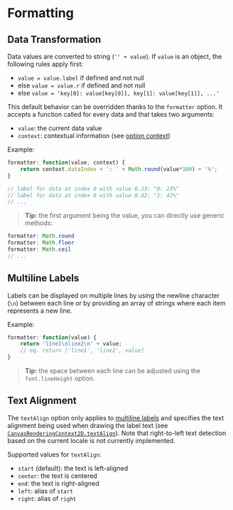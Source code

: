 # Formatting

## Data Transformation

Data values are converted to string (`'' + value`). If `value` is an object, the following rules apply first:

- `value = value.label` if defined and not null
- else `value = value.r` if defined and not null
- else `value = 'key[0]: value[key[0]], key[1]: value[key[1]], ...'`

This default behavior can be overridden thanks to the `formatter` option. It accepts a function called for every data and that takes two arguments:

- `value`: the current data value
- `context`: contextual information (see [option context](options.md#option-context))

Example:

```javascript
formatter: function(value, context) {
    return context.dataIndex + ': ' + Math.round(value*100) + '%';
}

// label for data at index 0 with value 0.23: "0: 23%"
// label for data at index 0 with value 0.42: "1: 42%"
// ...
```

> **Tip:** the first argument being the value, you can directly use generic methods:

```javascript
formatter: Math.round
formatter: Math.floor
formatter: Math.ceil
// ...
```

## Multiline Labels

Labels can be displayed on multiple lines by using the newline character (`\n`) between each line or by providing an array of strings where each item represents a new line.

Example:

```javascript
formatter: function(value) {
    return 'line1\nline2\n' + value;
    // eq. return ['line1', 'line2', value]
}
```

> **Tip:** the space between each line can be adjusted using the `font.lineHeight` option.

## Text Alignment

The `textAlign` option only applies to [multiline labels](#multiline-labels) and specifies the text alignment being used when drawing the label text (see [`CanvasRenderingContext2D.textAlign`](https://developer.mozilla.org/en-US/docs/Web/API/CanvasRenderingContext2D/textAlign)). Note that  right-to-left text detection based on the current locale is not currently implemented.

Supported values for `textAlign`:

- `start` (default): the text is left-aligned
- `center`: the text is centered
- `end`: the text is right-aligned
- `left`: alias of `start`
- `right`: alias of `right`
